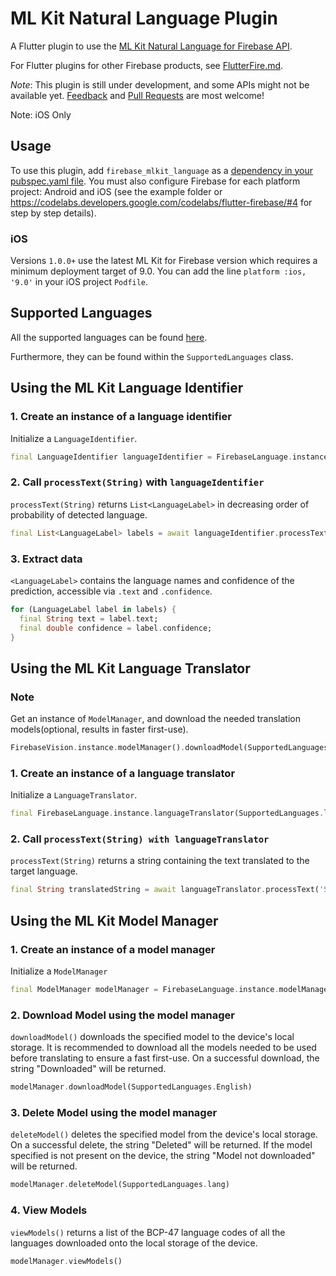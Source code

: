 # ML Kit Natural Language Plugin

A Flutter plugin to use the [ML Kit Natural Language for Firebase API](https://firebase.google.com/docs/ml-kit/).

For Flutter plugins for other Firebase products, see [FlutterFire.md](https://github.com/flutter/plugins/blob/master/FlutterFire.md).

*Note*: This plugin is still under development, and some APIs might not be available yet. [Feedback](https://github.com/rishab2113/firebase_mlkit_language/issues) and [Pull Requests](https://github.com/rishab2113/firebase_mlkit_language/pulls) are most welcome!

Note: iOS Only

## Usage

To use this plugin, add `firebase_mlkit_language` as a [dependency in your pubspec.yaml file](https://flutter.io/platform-plugins/). You must also configure Firebase for each platform project: Android and iOS (see the example folder or https://codelabs.developers.google.com/codelabs/flutter-firebase/#4 for step by step details).

### iOS
Versions `1.0.0+` use the latest ML Kit for Firebase version which requires a minimum deployment
target of 9.0. You can add the line `platform :ios, '9.0'` in your iOS project `Podfile`.

## Supported Languages
All the supported languages can be found [here](https://firebase.google.com/docs/ml-kit/translation-language-support).

Furthermore, they can be found within the `SupportedLanguages` class.

## Using the ML Kit Language Identifier

### 1. Create an instance of a language identifier

Initialize a `LanguageIdentifier`.

```dart
final LanguageIdentifier languageIdentifier = FirebaseLanguage.instance.languageIdentifier()
```

### 2. Call `processText(String)` with `languageIdentifier`

`processText(String)` returns `List<LanguageLabel>` in decreasing order of probability of detected language.

```dart
final List<LanguageLabel> labels = await languageIdentifier.processText('Sample Text');
```

### 3. Extract data

`<LanguageLabel>` contains the language names and confidence of the prediction, accessible via `.text` and `.confidence`.

```dart
for (LanguageLabel label in labels) {
  final String text = label.text;
  final double confidence = label.confidence;
}
```

## Using the ML Kit Language Translator

### Note

Get an instance of `ModelManager`, and download the needed translation models(optional, results in faster first-use).

```dart
FirebaseVision.instance.modelManager().downloadModel(SupportedLanguages.lang);
```

### 1. Create an instance of a language translator

Initialize a `LanguageTranslator`.

```dart
final FirebaseLanguage.instance.languageTranslator(SupportedLanguages.lang, SupportedLanguages.lang);
```

### 2. Call `processText(String) with languageTranslator`

`processText(String)` returns a string containing the text translated to the target language.

```dart
final String translatedString = await languageTranslator.processText('Sample Text');
```

## Using the ML Kit Model Manager

### 1. Create an instance of a model manager

Initialize a `ModelManager`

```dart
final ModelManager modelManager = FirebaseLanguage.instance.modelManager()
```

### 2. Download Model using the model manager

`downloadModel()` downloads the specified model to the device's local storage. It is recommended to download all the models needed to be used before translating to ensure a fast first-use. On a successful download, the string "Downloaded" will be returned.

```dart
modelManager.downloadModel(SupportedLanguages.English)
```

### 3. Delete Model using the model manager

`deleteModel()` deletes the specified model from the device's local storage. On a successful delete, the string "Deleted" will be returned. If the model specified is not present on the device, the string "Model not downloaded" will be returned.

```dart
modelManager.deleteModel(SupportedLanguages.lang)
```

### 4. View Models

`viewModels()` returns a list of the BCP-47 language codes of all the languages downloaded onto the local storage of the device.

```dart
modelManager.viewModels()
```
